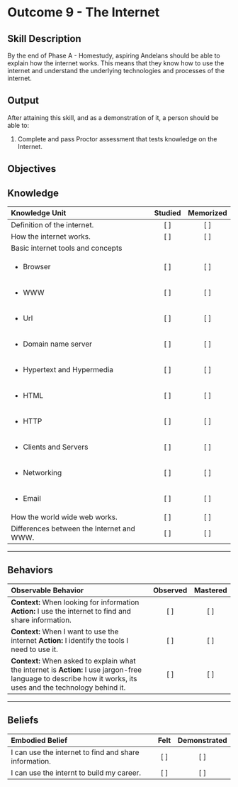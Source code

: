 # Outcome 9 - The Internet

**Skill Description**
----------
By the end of Phase A - Homestudy, aspiring Andelans should be able to explain how the internet works. This means that they know how to use the internet and understand the underlying technologies and processes of the internet.


**Output**
----------
After attaining this skill, and as a demonstration of it, a person should be able to:

1. Complete and pass Proctor assessment that tests knowledge on the Internet.


**Objectives**
----------


## **Knowledge**

| Knowledge Unit   |      Studied      | Memorized |
|:-------------|:------------------:|:--------:|
| Definition of the internet. | [ ] | [ ]  |
| How the internet works. | [ ] | [ ]  |
| Basic internet tools and concepts | | |
| <ul><li> Browser    | [ ] | [ ]  |
| <ul><li> WWW     | [ ] | [ ]  |
| <ul><li> Url  | [ ] | [ ]  |
| <ul><li> Domain name server     | [ ] | [ ]  |
| <ul><li> Hypertext and Hypermedia     | [ ] | [ ]  |
| <ul><li> HTML     | [ ] | [ ]  |
| <ul><li> HTTP     | [ ] | [ ] |
| <ul><li> Clients and Servers     | [ ] | [ ] |
| <ul><li> Networking     | [ ] | [ ] |
| <ul><li> Email  | [ ] | [ ] |
| How the world wide web works.  | [ ] | [ ] |
| Differences between the Internet and WWW.  | [ ] | [ ] |


----------


## **Behaviors**


| Observable Behavior   |      Observed      | Mastered |
|:-------------|:------------------:|:--------:|
| **Context:** When looking for information **Action:** I use the internet to find and share information. | [ ] | [ ]  |
| **Context:** When I want to use the internet **Action:** I identify the tools I need to use it. |   [ ]   |   [ ]  |
| **Context:** When asked to explain what the internet is **Action:** I use jargon-free language to describe how it works, its uses and the technology behind it.|   [ ]   |   [ ]  |



----------


## **Beliefs**

| Embodied Belief   |      Felt      | Demonstrated |
|:-------------|:------------------:|:--------:|
| I can use the internet to find and share information. | [ ] | [ ]  |
| I can use the internt to build my career. | [ ] | [ ]  |
